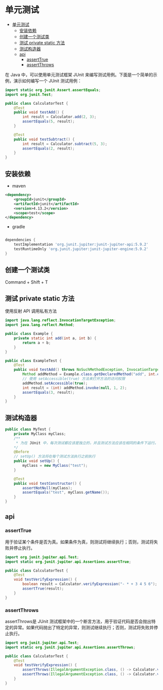 # 单元测试

- [单元测试](#单元测试)
  - [安装依赖](#安装依赖)
  - [创建一个测试类](#创建一个测试类)
  - [测试 private static 方法](#测试-private-static-方法)
  - [测试构造器](#测试构造器)
  - [api](#api)
    - [assertTrue](#asserttrue)
    - [assertThrows](#assertthrows)

在 Java 中，可以使用单元测试框架 JUnit 来编写测试用例。下面是一个简单的示例，演示如何编写一个 JUnit 测试用例：

```java
import static org.junit.Assert.assertEquals;
import org.junit.Test;

public class CalculatorTest {
    @Test
    public void testAdd() {
        int result = Calculator.add(2, 3);
        assertEquals(5, result);
    }

    @Test
    public void testSubtract() {
        int result = Calculator.subtract(5, 3);
        assertEquals(2, result);
    }
}

```

## 安装依赖

- maven

```xml
<dependency>
    <groupId>junit</groupId>
    <artifactId>junit</artifactId>
    <version>4.13.2</version>
    <scope>test</scope>
</dependency>
```

- gradle

```groovy

dependencies {
    testImplementation 'org.junit.jupiter:junit-jupiter-api:5.9.2'
    testRuntimeOnly 'org.junit.jupiter:junit-jupiter-engine:5.9.2'
}

```

## 创建一个测试类

Command + Shift + T

## 测试 private static 方法

使用反射 API 调用私有方法

```java
import java.lang.reflect.InvocationTargetException;
import java.lang.reflect.Method;

public class Example {
    private static int add(int a, int b) {
        return a + b;
    }
}

public class ExampleTest {
    @Test
    public void testAdd() throws NoSuchMethodException, InvocationTargetException, IllegalAccessException {
        Method addMethod = Example.class.getDeclaredMethod("add", int.class, int.class);
        // 使用 setAccessible(true) 方法来打开方法的访问权限
        addMethod.setAccessible(true);
        int result = (int) addMethod.invoke(null, 1, 2);
        assertEquals(3, result);
    }
}

```

## 测试构造器

```java
public class MyTest {
    private MyClass myClass;
    /**
     * 为在 JUnit 中，每次测试都应该是独立的，并且测试方法应该在相同的条件下运行。通过使用 @Before 注解，可以在每个测试方法执行之前执行相同的操作，* 以便确保每个测试都以相同的状态开始
    */
    @Before
    // setUp() 方法将在每个测试方法执行之前执行
    public void setUp() {
        myClass = new MyClass("test");
    }

    @Test
    public void testConstructor() {
        assertNotNull(myClass);
        assertEquals("test", myClass.getName());
    }
}
```

## api

### assertTrue

用于验证某个条件是否为真。如果条件为真，则测试将继续执行；否则，测试将失败并停止执行。

```java
import org.junit.jupiter.api.Test;
import static org.junit.jupiter.api.Assertions.assertTrue;

public class CalculatorTest {
    @Test
    void testVerifyExpression() {
        boolean result = Calculator.verifyExpression("- * + 3 4 5 6");
        assertTrue(result);
    }
}
```

### assertThrows

assertThrows是 JUnit 测试框架中的一个断言方法，用于验证代码是否会抛出特定的异常。如果代码抛出了特定的异常，则测试继续执行；否则，测试将失败并停止执行。

```java
import org.junit.jupiter.api.Test;
import static org.junit.jupiter.api.Assertions.assertThrows;

public class CalculatorTest {
    @Test
    void testVerifyExpression() {
        assertThrows(IllegalArgumentException.class, () -> Calculator.verifyExpression(" - * + 3 4 5 6"));
        assertThrows(IllegalArgumentException.class, () -> Calculator.verifyExpression("- * + 3 4 5 6 "));
    }
}
```
